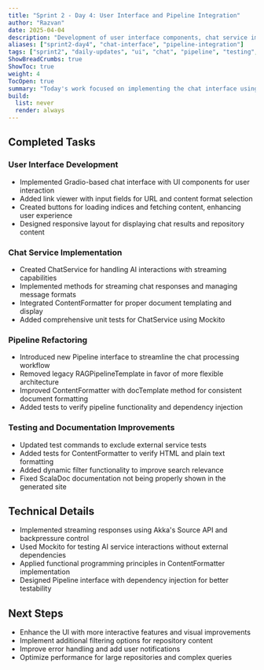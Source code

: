 ```yaml
---
title: "Sprint 2 - Day 4: User Interface and Pipeline Integration"
author: "Razvan"
date: 2025-04-04
description: "Development of user interface components, chat service implementation, and pipeline refactoring"
aliases: ["sprint2-day4", "chat-interface", "pipeline-integration"]
tags: ["sprint2", "daily-updates", "ui", "chat", "pipeline", "testing", "documentation"]
ShowBreadCrumbs: true
ShowToc: true
weight: 4
TocOpen: true
summary: "Today's work focused on implementing the chat interface using Gradio, integrating the ChatService with the Assistant API, refactoring the RAG pipeline, and enhancing content formatting capabilities."
build:
  list: never
  render: always
---
```


## Completed Tasks

### User Interface Development
- Implemented Gradio-based chat interface with UI components for user interaction
- Added link viewer with input fields for URL and content format selection
- Created buttons for loading indices and fetching content, enhancing user experience
- Designed responsive layout for displaying chat results and repository content

### Chat Service Implementation
- Created ChatService for handling AI interactions with streaming capabilities
- Implemented methods for streaming chat responses and managing message formats
- Integrated ContentFormatter for proper document templating and display
- Added comprehensive unit tests for ChatService using Mockito

### Pipeline Refactoring
- Introduced new Pipeline interface to streamline the chat processing workflow
- Removed legacy RAGPipelineTemplate in favor of more flexible architecture
- Improved ContentFormatter with docTemplate method for consistent document formatting
- Added tests to verify pipeline functionality and dependency injection

### Testing and Documentation Improvements
- Updated test commands to exclude external service tests
- Added tests for ContentFormatter to verify HTML and plain text formatting
- Added dynamic filter functionality to improve search relevance
- Fixed ScalaDoc documentation not being properly shown in the generated site

## Technical Details
- Implemented streaming responses using Akka's Source API and backpressure control
- Used Mockito for testing AI service interactions without external dependencies
- Applied functional programming principles in ContentFormatter implementation
- Designed Pipeline interface with dependency injection for better testability

## Next Steps
- Enhance the UI with more interactive features and visual improvements
- Implement additional filtering options for repository content
- Improve error handling and add user notifications
- Optimize performance for large repositories and complex queries
